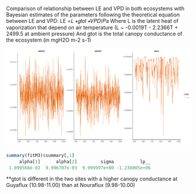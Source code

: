 Comparison of relationship between LE and VPD in both ecosystems with Bayesian estimates of the parameters following the theoretical equation between LE and VPD:
LE =𝐿 ∗𝑔𝑡𝑜𝑡 ∗𝑉𝑃𝐷/𝑃𝑎
Where L is the latent heat of vaporization that depend on air temperature (L ~ -0.0019T - 2.2366T + 2499.5 at ambient pressure)
And gtot is the total canopy conductance of the ecosystem (in mgH2O m-2 s-1)

![](Analyses_files/figure-markdown_github/TraceplotM1_Le-VPD.png)

``` r
summary(fitM3)$summary[,1]
     alpha[1]      alpha[2]         sigma          lp__ 
 1.099568e-02  9.996707e-03  9.999997e+00 -1.238005e+06 
```

**gtot is different in the two sites with a higher canopy conductance at Guyaflux (10.98-11.00) than at Nouraflux (9.98-10.00)
